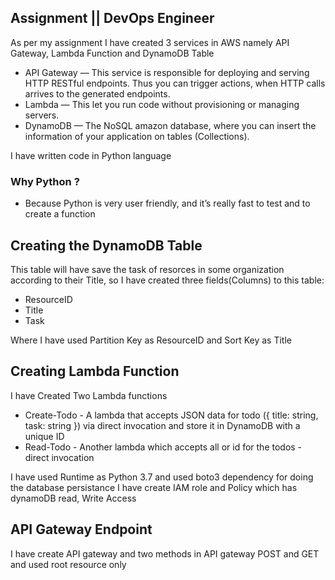 ## Assignment || DevOps Engineer

As per my assignment I have created 3 services in AWS namely API Gateway, Lambda Function and DynamoDB Table

- API Gateway — This service is responsible for deploying and serving HTTP RESTful endpoints. Thus you can trigger actions, when HTTP calls arrives to the generated endpoints.
- Lambda — This let you run code without provisioning or managing servers.
- DynamoDB — The NoSQL amazon database, where you can insert the information of your application on tables (Collections).

I have written code in Python language

### Why Python ?
- Because Python is very user friendly, and it’s really fast to test and to create a function

## Creating the DynamoDB Table
This table will have save the task of resorces in some organization according to their Title, so I have created three fields(Columns) to this table:
- ResourceID
- Title
- Task

Where I have used Partition Key as ResourceID and Sort Key as Title

## Creating Lambda Function
I have Created Two Lambda functions
- Create-Todo - A lambda that accepts JSON data for todo ({ title: string, task: string }) via direct invocation and store it in DynamoDB with a unique ID
- Read-Todo - Another lambda which accepts all or id for the todos - direct invocation

I have used Runtime as Python 3.7 and used boto3 dependency for doing the database persistance
I have create IAM role and Policy which has dynamoDB read, Write Access

## API Gateway Endpoint
I have create API gateway and two methods in API gateway POST and GET and used root resource only

